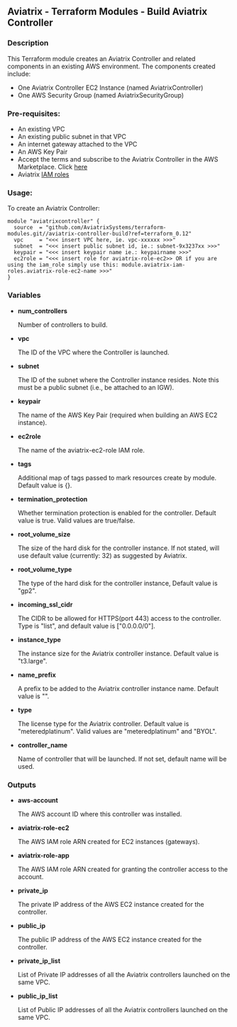 ## Aviatrix - Terraform Modules - Build Aviatrix Controller

### Description
This Terraform module creates an Aviatrix Controller and related components in an existing AWS environment. The
components created include:

* One Aviatrix Controller EC2 Instance (named AviatrixController)
* One AWS Security Group (named AviatrixSecurityGroup)

### Pre-requisites:

* An existing VPC
* An existing public subnet in that VPC
* An internet gateway attached to the VPC
* An AWS Key Pair
* Accept the terms and subscribe to the Aviatrix Controller in the AWS Marketplace.
Click [here](https://aws.amazon.com/marketplace/pp?sku=zemc6exdso42eps9ki88l9za)
* Aviatrix [IAM roles](../aviatrix-controller-iam-roles/)

### Usage:

To create an Aviatrix Controller:

```
module "aviatrixcontroller" {
  source  = "github.com/AviatrixSystems/terraform-modules.git//aviatrix-controller-build?ref=terraform_0.12"
  vpc     = "<<< insert VPC here, ie. vpc-xxxxxx >>>"
  subnet  = "<<< insert public subnet id, ie.: subnet-9x3237xx >>>"
  keypair = "<<< insert keypair name ie.: keypairname >>>"
  ec2role = "<<< insert role for aviatrix-role-ec2>> OR if you are using the iam_role simply use this: module.aviatrix-iam-roles.aviatrix-role-ec2-name >>>"
}
```

### Variables

- **num_controllers**

  Number of controllers to build.
  
- **vpc**

  The ID of the VPC where the Controller is launched.
  
- **subnet**

  The ID of the subnet where the Controller instance resides. Note this must be a public subnet (i.e., be attached to an IGW).

- **keypair**

  The name of the AWS Key Pair (required when building an AWS EC2 instance).
  
- **ec2role**

  The name of the aviatrix-ec2-role IAM role.

- **tags** 

  Additional map of tags passed to mark resources create by module. Default value is {}.
  
- **termination_protection**

  Whether termination protection is enabled for the controller. Default value is true. Valid values are true/false.
  
- **root_volume_size**
  
  The size of the hard disk for the controller instance. If not stated, will use default value (currently: 32) as suggested by Aviatrix.

- **root_volume_type**
  
  The type of the hard disk for the controller instance, Default value is "gp2".

- **incoming_ssl_cidr**
  
  The CIDR to be allowed for HTTPS(port 443) access to the controller. Type is "list", and default value is ["0.0.0.0/0"].

- **instance_type**

  The instance size for the Aviatrix controller instance. Default value is "t3.large".

- **name_prefix**

  A prefix to be added to the Aviatrix controller instance name. Default value is "".

- **type**

  The license type for the Aviatrix controller. Default value is "meteredplatinum". Valid values are "meteredplatinum" and "BYOL".
  
- **controller_name**
  
  Name of controller that will be launched. If not set, default name will be used.
  
  
### Outputs

- **aws-account**

  The AWS account ID where this controller was installed.

- **aviatrix-role-ec2**

  The AWS IAM role ARN created for EC2 instances (gateways).

- **aviatrix-role-app**

  The AWS IAM role ARN created for granting the controller access to the account.

- **private_ip**

  The private IP address of the AWS EC2 instance created for the controller.

- **public_ip**

  The public IP address of the AWS EC2 instance created for the controller.

- **private_ip_list**
  
  List of Private IP addresses of all the Aviatrix controllers launched on the same VPC.

- **public_ip_list**
  
  List of Public IP addresses of all the Aviatrix controllers launched on the same VPC.